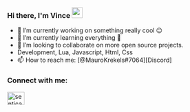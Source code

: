 ### Hi there, I'm Vince <img src="https://media.giphy.com/media/hvRJCLFzcasrR4ia7z/giphy.gif" width="25px">

- 🔭 I’m currently working on something really cool 😉
- 🌱 I’m currently learning everything 🤣
- 👯 I’m looking to collaborate on more open source projects.
- Development, Lua, Javascript, Html, Css</b>
- 📫 How to reach me: [@MauroKrekels#7064][Discord]

<h3 align="left">Connect with me:</h3>
<p align="left">
<a href="https://discord.com/users/720601095541620757" target="blank"><img align="center" src="https://raw.githubusercontent.com/rahuldkjain/github-profile-readme-generator/master/src/images/icons/Social/discord.svg" alt="senticac" height="30" width="40" /></a>
</p>
